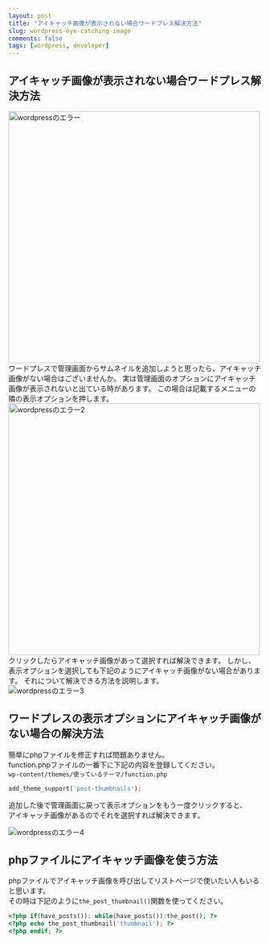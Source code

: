 ```yaml
---
layout: post
title: "アイキャッチ画像が表示されない場合ワードプレス解決方法"
slug: wordpress-eye-catching-image
comments: false
tags: [wordpress, developer]
---
```

## アイキャッチ画像が表示されない場合ワードプレス解決方法
<img src="https://drive.google.com/uc?export=view&id=1v1g06Mvx-zclnrCYaiONnnaPSZV-wswx" alt="wordpressのエラー"  width="500" >
ワードプレスで管理画面からサムネイルを追加しようと思ったら、アイキャッチ画像がない場合はございませんか。  
実は管理画面のオプションにアイキャッチ画像が表示されないと出ている時があります。  
この場合は記載するメニューの隣の表示オプションを押します。    
<script async src="https://pagead2.googlesyndication.com/pagead/js/adsbygoogle.js?client=ca-pub-7886659064712565"
     crossorigin="anonymous"></script>
<!-- 디스플레이 광고 -->
<ins class="adsbygoogle"
     style="display:block"
     data-ad-client="ca-pub-7886659064712565"
     data-ad-slot="1939383573"
     data-ad-format="auto"
     data-full-width-responsive="true"></ins>
<script>
     (adsbygoogle = window.adsbygoogle || []).push({});
</script>
  
<img src="https://drive.google.com/uc?export=view&id=1yaWEj9YjMfVIX_AMIs_D3wdop53z3KQ8" alt="wordpressのエラー2"  width="500" >
クリックしたらアイキャッチ画像があって選択すれば解決できます。
しかし、表示オプションを選択しても下記のようにアイキャッチ画像がない場合があります。  
それについて解決できる方法を説明します。  
<script async src="https://pagead2.googlesyndication.com/pagead/js/adsbygoogle.js?client=ca-pub-7886659064712565"
     crossorigin="anonymous"></script>
<!-- 디스플레이 광고 -->
<ins class="adsbygoogle"
     style="display:block"
     data-ad-client="ca-pub-7886659064712565"
     data-ad-slot="1939383573"
     data-ad-format="auto"
     data-full-width-responsive="true"></ins>
<script>
     (adsbygoogle = window.adsbygoogle || []).push({});
</script>
  
<img src="https://drive.google.com/uc?export=view&id=1r1CAONTqEvWPp-X8u8tsSvoTAX9jEzec" alt="wordpressのエラー3">

## ワードプレスの表示オプションにアイキャッチ画像がない場合の解決方法
簡単にphpファイルを修正すれば問題ありません。  
function.phpファイルの一番下に下記の内容を登録してください。  
`wp-content/themes/使っているテーマ/function.php`  
```php
add_theme_support('post-thumbnails');
```
追加した後で管理画面に戻って表示オプションをもう一度クリックすると、  
アイキャッチ画像があるのでそれを選択すれば解決できます。  
<script async src="https://pagead2.googlesyndication.com/pagead/js/adsbygoogle.js?client=ca-pub-7886659064712565"
     crossorigin="anonymous"></script>
<!-- 디스플레이 광고 -->
<ins class="adsbygoogle"
     style="display:block"
     data-ad-client="ca-pub-7886659064712565"
     data-ad-slot="1939383573"
     data-ad-format="auto"
     data-full-width-responsive="true"></ins>
<script>
     (adsbygoogle = window.adsbygoogle || []).push({});
</script>
  
<img src="https://drive.google.com/uc?export=view&id=1lvQOyM3dwEGx5y1VlrkI208NRpv_HFAK" alt="wordpressのエラー4">

## phpファイルにアイキャッチ画像を使う方法
phpファイルでアイキャッチ画像を呼び出してリストページで使いたい人もいると思います。  
その時は下記のように`the_post_thumbnail()`関数を使ってください。  
```php
<?php if(have_posts()): while(have_posts()):the_post(); ?>
<?php echo the_post_thumbnail('thumbnail'); ?>
<?php endif; ?>
```